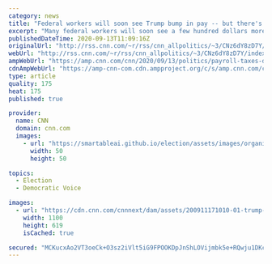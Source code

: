 ```yaml
---
category: news
title: "Federal workers will soon see Trump bump in pay -- but there's a catch"
excerpt: "Many federal workers will soon see a few hundred dollars more in their paychecks, thanks to a coronavirus relief measure signed last month by President Donald Trump.\n    \n"
publishedDateTime: 2020-09-13T11:09:16Z
originalUrl: "http://rss.cnn.com/~r/rss/cnn_allpolitics/~3/CNz6dY8zD7Y/index.html"
webUrl: "http://rss.cnn.com/~r/rss/cnn_allpolitics/~3/CNz6dY8zD7Y/index.html"
ampWebUrl: "https://amp.cnn.com/cnn/2020/09/13/politics/payroll-taxes-deferral-federal-workers/index.html"
cdnAmpWebUrl: "https://amp-cnn-com.cdn.ampproject.org/c/s/amp.cnn.com/cnn/2020/09/13/politics/payroll-taxes-deferral-federal-workers/index.html"
type: article
quality: 175
heat: 175
published: true

provider:
  name: CNN
  domain: cnn.com
  images:
    - url: "https://smartableai.github.io/election/assets/images/organizations/cnn.com-50x50.jpg"
      width: 50
      height: 50

topics:
  - Election
  - Democratic Voice

images:
  - url: "https://cdn.cnn.com/cnnnext/dam/assets/200911171010-01-trump-exec-order-0808-super-tease.jpg"
    width: 1100
    height: 619
    isCached: true

secured: "MCKucxAo2VT3oeCk+O3sz2iVlt5iG9FPOOKDpJnShLOVijmbk5e+RQwju1DKcUuuvo+5EfURWavFUmw9iJ2+ACW7JLsvFo0n53z0TLsXWmihDtc98FadIgH/UP8lScS4n1i5Vo6u4jd8zhN00Tm9Th8L3pqE2jMe2dnGCU8YlWpEj+7EykrzWdiFKq/uMFXdBlpNxz3hCxvSSuoe8pHQEPCVedTsnDTx3XP8Ymg3FtBFSlTCCG5CVQ/eHvHlWp0NXyTT478g9ILPXJT7PDyOC5knyB3VWn4YghSWBopHlazpkNP1Ru5ECQ9/quTS8YB8lNeaes8Jz7lTcLMRO/wXuaj1yXKy4icZ6/vuqs2BPXM=;0raEa5oWTh7jXCiZSzujbw=="
---
```



